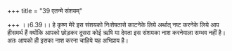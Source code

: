 +++
title = "39 एतन्मे संशयम्"

+++
।।6.39।। हे कृष्ण मेरे इस संशयको निःशेषतासे काटनेके लिये अर्थात् नष्ट
करनेके लिये आप हीसमर्थ हैं क्योंकि आपको छोड़कर दूसरा कोई ऋषि या देवता इस
संशयका नाश करनेवाला सम्भव नहीं है। अतः आपको ही इसका नाश करना चाहिये यह
अभिप्राय है।
